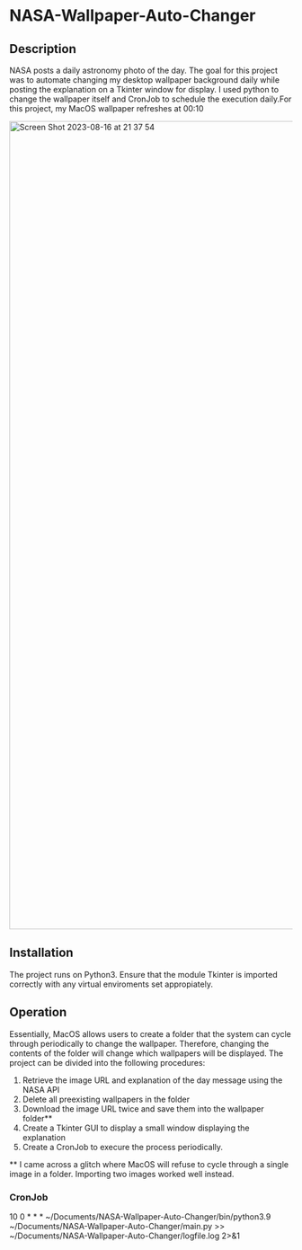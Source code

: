 # NASA-Wallpaper-Auto-Changer
 
## Description
NASA posts a daily astronomy photo of the day. The goal for this project was to automate changing my desktop wallpaper background daily while posting the explanation on a Tkinter window for display. I used python to change the wallpaper itself and CronJob to schedule the execution daily.For this project, my MacOS wallpaper refreshes at 00:10 

<img width="1439" alt="Screen Shot 2023-08-16 at 21 37 54" src="https://github.com/KabrG/NASA-Wallpaper-Auto-Changer/assets/130770806/4a876d8b-5e59-49d1-a50a-a9d27edfb009">

## Installation 
The project runs on Python3. Ensure that the module Tkinter is imported correctly with any virtual enviroments set appropiately. 
## Operation
Essentially, MacOS allows users to create a folder that the system can cycle through periodically to change the wallpaper. Therefore, changing the contents of the folder will change which wallpapers will be displayed.
The project can be divided into the following procedures: 
1. Retrieve the image URL and explanation of the day message using the NASA API
2. Delete all preexisting wallpapers in the folder 
3. Download the image URL twice and save them into the wallpaper folder**
4. Create a Tkinter GUI to display a small window displaying the explanation
5. Create a CronJob to execure the process periodically.
  
** I came across a glitch where MacOS will refuse to cycle through a single image in a folder. Importing two images worked well instead. 
### CronJob 
10 0 * * * ~/Documents/NASA-Wallpaper-Auto-Changer/bin/python3.9 ~/Documents/NASA-Wallpaper-Auto-Changer/main.py >> ~/Documents/NASA-Wallpaper-Auto-Changer/logfile.log 2>&1
